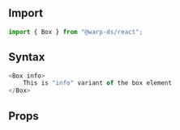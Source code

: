 ## Import

```js
import { Box } from "@warp-ds/react";
```

## Syntax

```js
<Box info>
    This is "info" variant of the box element
</Box>
```

## Props

<api-table type="react" component="Box" />
